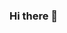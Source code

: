 ### Hi there 👋

<!--
**hackstarsj/hackstarsj** is a ✨ _special_ ✨ repository because its `README.md` (this file) appears on your GitHub profile.

Here are some ideas to get you started:

- 🔭 I’m currently working on ... DJANGO - LARAVEL - REACT - PYTHON - PHP - ANDROID - JAVA - HTML - CSS - BOOTSTRAP - JAVASCRIPT
- 🌱 I’m currently learning ... OpenCV - Game Development UNITY and Machine Learning
- 👯 I’m looking to collaborate on ... Full Stack Development and Game Development
- 🤔 I’m looking for help with ... Game Development and Django
- 💬 Ask me about ... [ ANYTHING ABOUT PROGRAMMING IN WHICH AM EXPERIENCED ]
- 📫 How to reach me: ...You Can Visit Site supercoders.in or Email me on supercoders.tech@gmail.com
- 😄 Pronouns: ...
- ⚡ Fun fact: ... I Love Coding 
-->
